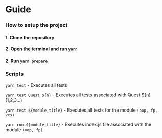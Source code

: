 # Guide

### How to setup the project

#### 1. Clone the repository

#### 2. Open the terminal and run `yarn`

#### 2. Run `yarn prepare`

### Scripts

`yarn test` - Executes all tests

`yarn test Quest ${n}` - Executes all tests associated with Quest ${n} (1,2,3...)

`yarn test ${module_title}` - Executes all tests for the module `(oop, fp, vcs)`

`yarn run:${module_title}` - Executes index.js file associated with the module `(oop, fp)`